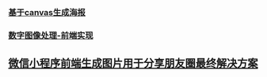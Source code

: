 ### [基于canvas生成海报](https://juejin.im/post/5bc099896fb9a05ce576c516)
### [数字图像处理-前端实现](https://juejin.im/post/5bcee8816fb9a05cdd2d45a1)
## [微信小程序前端生成图片用于分享朋友圈最终解决方案](https://www.jianshu.com/p/7d47e52de73c)
